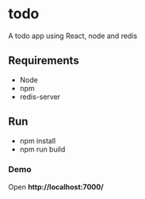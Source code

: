 # todo
A todo app using React, node and redis

## Requirements

- Node
- npm
- redis-server

## Run
- npm install
- npm run build

### Demo
Open **http://localhost:7000/**